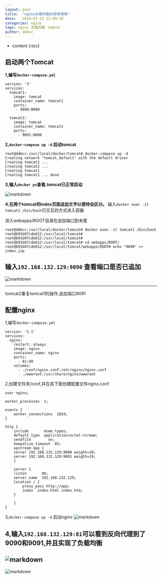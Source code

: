 ```yaml
---
layout: post
title:  "nginx负载均衡的简单使用"
date:   2019-07-23 22:09:38
categories: nginx
tags: nginx 负载均衡 tomcat
author: ddmcc
---
```


* content
{:toc}


## 启动两个Tomcat

**1,编写`docker-compose.yml`**





	version: '3'
	services:
	  tomcat1:
	    image: tomcat
	    container_name: tomcat1
	    ports:
	     - 9090:8080

	  tomcat2:
	    image: tomcat
	    container_name: tomcat2
	    ports:
	      - 9091:8080





**2,`docker-compose up -d` 启动tomcat**

	root@ddmcc:/usr/local/docker/tomcat# docker-compose up -d
	Creating network "tomcat_default" with the default driver
	Creating tomcat1 ... 
	Creating tomcat2 ... 
	Creating tomcat1
	Creating tomcat1 ... done





**3,输入`docker ps`查看,tomcat已正常启动**

![markdown](https://ddmcc-1255635056.file.myqcloud.com/e3a5d1b9-62ab-484c-b091-f6fd405dfec3.png)



**4,在两个tomcat的index页面追加文字以便待会区分。**
输入`docker exec -it tomcat1 /bin/bash`已交互的方式进入容器

进入webapps/ROOT目录在追加端口到末尾

	root@ddmcc:/usr/local/docker/tomcat# docker exec -it tomcat1 /bin/bash
	root@b91b07cde612:/usr/local/tomcat# 
	root@b91b07cde612:/usr/local/tomcat# 
	root@b91b07cde612:/usr/local/tomcat# cd webapps/ROOT/
	root@b91b07cde612:/usr/local/tomcat/webapps/ROOT# echo "9090" >> index.jsp



输入`192.168.132.129:9090` 查看端口是否已追加
----
![markdown](https://ddmcc-1255635056.file.myqcloud.com/41e68c25-4a34-41ac-b7c2-662d0628dded.png)

----
tomcat2重复tomcat1的操作,追加端口9091


## 配置nginx

1,编写`docker-compose.yml`

	version: '3.1'
	services:
	  nginx:
	    restart: always
	    image: nginx
	    container_name: nginx
	    ports:
	      - 81:80
	    volumes:
	      - ./conf/nginx.conf:/etc/nginx/nginx.conf
	      - ./wwwroot:/usr/share/nginx/wwwroot 





2,创建文件夹/conf,并在其下面创建配置文件nginx.conf

	user nginx;

	worker_processes  1;

	events {
	    worker_connections  1024;
	}

	http {
	    include       mime.types;
	    default_type  application/octet-stream;
	    sendfile        on;
	    keepalive_timeout  65;
	    upstream app {
		server 192.168.132.129:9090 weight=10;
		server 192.168.132.129:9091 weight=10;
	    }

	    server {
		listen       80;
		server_name  192.168.132.129;
		location / {
		    proxy_pass http://app;
		    index  index.html index.htm;
		}

	    }
	}





3,`docker-compose up -d` 启动nginx
![markdown](https://ddmcc-1255635056.file.myqcloud.com/7b10f129-07ae-4c28-ab98-b663c1c1abd9.png)




4,输入`192.168.132.129:81`可以看到反向代理到了9090和9091,并且实现了负载均衡
----
![markdown](https://ddmcc-1255635056.file.myqcloud.com/1d5b04e5-8969-493f-bb07-5499f76587a3.png)
----
![markdown](https://ddmcc-1255635056.file.myqcloud.com/a9ef6708-0591-4c6c-8883-b723bbd43695.png)
